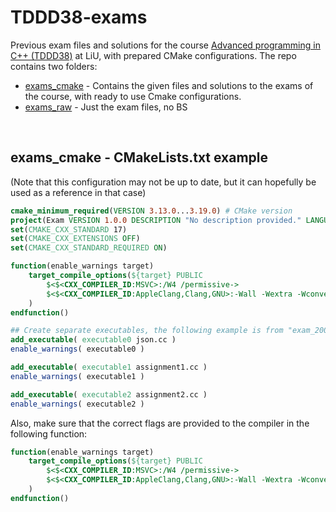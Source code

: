 # TDDD38-exams
Previous exam files and solutions for the course [Advanced programming in C++ (TDDD38)](https://www.ida.liu.se/~TDDD38/) at LiU, with prepared CMake configurations. The repo contains two folders:

- [exams_cmake](exams_cmake/) - Contains the given files and solutions to the exams of the course, with ready to use Cmake configurations.
- [exams_raw](exams_raw/) - Just the exam files, no BS

<br />

## exams_cmake - CMakeLists.txt example
(Note that this configuration may not be up to date, but it can hopefully be used as a reference in that case)
```cmake
cmake_minimum_required(VERSION 3.13.0...3.19.0) # CMake version  
project(Exam VERSION 1.0.0 DESCRIPTION "No description provided." LANGUAGES CXX)
set(CMAKE_CXX_STANDARD 17)
set(CMAKE_CXX_EXTENSIONS OFF)
set(CMAKE_CXX_STANDARD_REQUIRED ON)

function(enable_warnings target) 
	target_compile_options(${target} PUBLIC 
		$<$<CXX_COMPILER_ID:MSVC>:/W4 /permissive->
		$<$<CXX_COMPILER_ID:AppleClang,Clang,GNU>:-Wall -Wextra -Wconversion>
	)
endfunction()

## Create separate executables, the following example is from "exam_200603"
add_executable( executable0 json.cc )
enable_warnings( executable0 )

add_executable( executable1 assignment1.cc )
enable_warnings( executable1 )

add_executable( executable2 assignment2.cc )
enable_warnings( executable2 )
```

Also, make sure that the correct flags are provided to the compiler in the following function:
```cmake
function(enable_warnings target)
	target_compile_options(${target} PUBLIC 
		$<$<CXX_COMPILER_ID:MSVC>:/W4 /permissive->
		$<$<CXX_COMPILER_ID:AppleClang,Clang,GNU>:-Wall -Wextra -Wconversion>
	)
endfunction()
```
